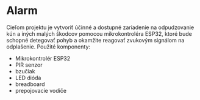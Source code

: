 # Alarm
Cieľom projektu je vytvoriť účinné a dostupné zariadenie na odpudzovanie kún a iných malých škodcov pomocou mikrokontroléra ESP32, ktoré bude schopné detegovať pohyb a okamžite reagovať zvukovým signálom na odplašenie.
Použité komponenty:
-	Mikrokontrolér ESP32
-	PIR senzor
-	bzučiak
-	LED dióda
-	breadboard
-	prepojovacie vodiče

